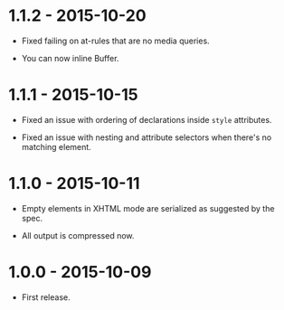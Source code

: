 1.1.2 - 2015-10-20
==================

- Fixed failing on at-rules that are no media queries.

- You can now inline Buffer.



1.1.1 - 2015-10-15
==================

- Fixed an issue with ordering of declarations inside `style` attributes.

- Fixed an issue with nesting and attribute selectors when there's no matching
  element.


1.1.0 - 2015-10-11
==================

- Empty elements in XHTML mode are serialized as suggested by the spec.

- All output is compressed now.


1.0.0 - 2015-10-09
==================

- First release.
